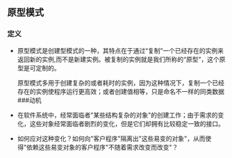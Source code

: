 ## 原型模式
### 定义
+ 原型模式是创建型模式的一种，其特点在于通过“复制”一个已经存在的实例来返回新的实例,而不是新建实例。被复制的实例就是我们所称的“原型”，这个原型是可定制的。
  
  原型模式多用于创建复杂的或者耗时的实例，因为这种情况下，复制一个已经存在的实例使程序运行更高效；或者创建值相等，只是命名不一样的同类数据
###动机
+ 在软件系统中，经常面临者"某些结构复杂的对象"的创建工作；由于需求的变化，这些对象经常面临者剧烈的变化，但是它们却拥有比较稳定一致的接口。
+ 如何应对这种变化？如何向"客户程序"隔离出"这些易变的对象"，从而使得"依赖这些易变对象的客户程序"不随着需求改变而改变"？

